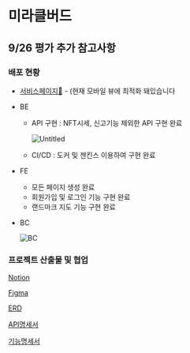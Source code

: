 # 미라클버드

## 9/26 평가 추가 참고사항

### 배포 현황

- [서비스페이지🔗](https://j7c107.p.ssafy.io/) - (현재 모바일 뷰에 최적화 돼있습니다
- BE
    - API 구현 : NFT시세, 신고기능 제외한 API 구현 완료
        
        ![Untitled](/uploads/725d238b5a8dfa7f913a5dbafa92041e/Untitled.png)
        
    - CI/CD : 도커 및 젠킨스 이용하여 구현 완료
- FE
    - 모든 페이지 생성 완료
    - 회원가입 및 로그인 기능 구현 완료
    - 랜드마크 지도 기능 구현 완료
    
- BC
    
    
    ![BC](/uploads/7879eaac12472b46604462bdfcf61e72/BC.png)

### 프로젝트 산출물 및 협업

[Notion](https://few-mat-bba.notion.site/6ed917c7a7214d1c911bd2936e75c431)

[Figma](https://www.figma.com/file/MYpQeffU1VYTbnF3TsHa7L/%EB%AF%B8%EB%9D%BC%ED%81%B4-%EB%B2%84%EB%93%9C)

[ERD](https://naver.me/FrlNZHCv)

[API명세서](https://few-mat-bba.notion.site/API-f6924028274e40e3971698168b808020)

[기능명세서](https://few-mat-bba.notion.site/2db03d2c0f1141adab352b2be2892105)

